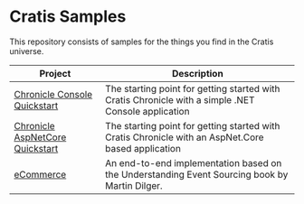 # Cratis Samples

This repository consists of samples for the things you find in the Cratis universe.

| Project | Description |
| ------- | ----------- |
| [Chronicle Console Quickstart](./Chronicle/Quickstart/Console/README.md) | The starting point for getting started with Cratis Chronicle with a simple .NET Console application |
| [Chronicle AspNetCore Quickstart](./Chronicle/Quickstart/AspNetCore/README.md) | The starting point for getting started with Cratis Chronicle with an AspNet.Core based application |
| [eCommerce](./eCommerce/README.md) | An end-to-end implementation based on the Understanding Event Sourcing book by Martin Dilger. |
